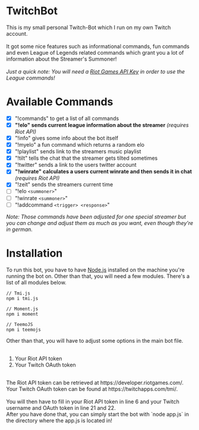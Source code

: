 # TwitchBot
This is my small personal Twitch-Bot which I run on my own Twitch account.</br>
</br>
It got some nice features such as informational commands, fun commands and even League of Legends related commands which grant you a lot of information about the Streamer's Summoner!</br>
</br>
*Just a quick note: You will need a [Riot Games API Key](https://developer.riotgames.com) in order to use the League commands!*

# Available Commands

- [X] "!commands" to get a list of all commands
- [X] **"!elo" sends current league information about the streamer** *(requires Riot API)*
- [X] "!info" gives some info about the bot itself
- [X] "!myelo" a fun command which returns a random elo
- [X] "!playlist" sends link to the streamers music playlist
- [X] "!tilt" tells the chat that the streamer gets tilted sometimes
- [X] "!twitter" sends a link to the users twitter account
- [X] **"!winrate" calculates a users current winrate and then sends it in chat** *(requires Riot API)*
- [X] "!zeit" sends the streamers current time
- [ ] "!elo `<summoner>`"
- [ ] "!winrate `<summoner>`"
- [ ] "!addcommand `<trigger> <response>`"

*Note: Those commands have been adjusted for one special streamer but you can change and adjust them as much as you want, even though they're in german.*

# Installation

To run this bot, you have to have [Node.js](https://nodejs.org/en/) installed on the machine you're running the bot on. Other than that, you will need a few modules. There's a list of all modules below.

```
// Tmi.js
npm i tmi.js

// Moment.js
npm i moment

// TeemoJS
npm i teemojs
```

Other than that, you will have to adjust some options in the main bot file. </br>
</br>
1. Your Riot API token
2. Your Twitch OAuth token
</br>
The Riot API token can be retrieved at https://developer.riotgames.com/.</br>
Your Twitch OAuth token can be found at https://twitchapps.com/tmi/.</br>
</br>
You will then have to fill in your Riot API token in line 6 and your Twitch username and OAuth token in line 21 and 22.
</br>
After you have done that, you can simply start the bot with `node app.js` in the directory where the app.js is located in!
